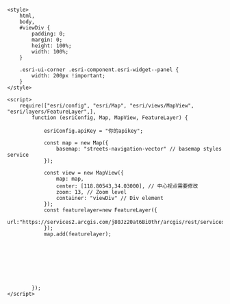 <!DOCTYPE html>
<html lang="en">
<head>
    <meta charset="UTF-8">
    <meta name="viewport" content="width=device-width, initial-scale=1.0">
    <title>加载要素图层</title>
    <link rel="stylesheet" href="https://js.arcgis.com/4.29/esri/themes/light/main.css">
    <script src="https://js.arcgis.com/4.29/"></script>
 
    <style>
        html,
        body,
        #viewDiv {
            padding: 0;
            margin: 0;
            height: 100%;
            width: 100%;
        }
 
        .esri-ui-corner .esri-component.esri-widget--panel {
            width: 200px !important;
        }
    </style>
 
    <script>
        require(["esri/config", "esri/Map", "esri/views/MapView", "esri/layers/FeatureLayer",],
            function (esriConfig, Map, MapView, FeatureLayer) {
 
                esriConfig.apiKey = "你的apikey";
 
                const map = new Map({
                    basemap: "streets-navigation-vector" // basemap styles service
                });
 
                const view = new MapView({
                    map: map,
                    center: [118.80543,34.03000], // 中心视点需要修改
                    zoom: 13, // Zoom level
                    container: "viewDiv" // Div element
                });
                const featurelayer=new FeatureLayer({
                    url:"https://services2.arcgis.com/j80Jz20at6Bi0thr/arcgis/rest/services/%E5%9C%B0%E9%9C%87%E6%95%B0%E6%8D%AE/FeatureServer/0"
                });
                map.add(featurelayer);
                
                
 
               
 
                
                
                
            });
    </script>
</head>
<body>
    <div id="viewDiv"></div>
</body>
</html>